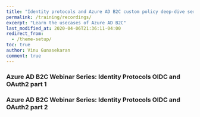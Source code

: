 ```yaml
---
title: "Identity protocols and Azure AD B2C custom policy deep-dive series webinar recordings"
permalink: /training/recordings/
excerpt: "Learn the usecases of Azure AD B2C"
last_modified_at: 2020-04-06T21:36:11-04:00
redirect_from:
  - /theme-setup/
toc: true
author: Vinu Gunasekaran
comment: true
---
```


### Azure AD B2C Webinar Series: Identity Protocols OIDC and OAuth2 part 1




### Azure AD B2C Webinar Series: Identity Protocols OIDC and OAuth2 part 2


